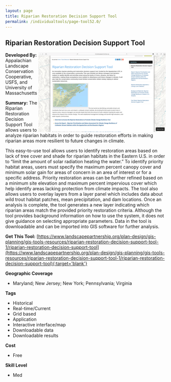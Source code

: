 ```yaml
---
layout: page
title: Riparian Restoration Decision Support Tool
permalink: /individualtools/page-tool52.0/
---
```

## Riparian Restoration Decision Support Tool

<img src="/images/scaled_250_400/TOOLID_52.0_ScreenCapture-1.png" style="max-height:250px;max-width:400;" align="right"/>

**Developed By:** Appalachian Landscape Conservation Cooperative, USFS, and University of Massachusetts

**Summary:** The Riparian Restoration Decision Support Tool allows users to analyze riparian habitats in order to guide restoration efforts in making riparian areas more resilient to future changes in climate. 

This easy-to-use tool allows users to identify restoration areas based on lack of tree cover and shade for riparian habitats in the Eastern U.S. in order to “limit the amount of solar radiation heating the water.” To identify priority habitat areas, users must specify the maximum percent canopy cover and minimum solar gain for areas of concern in an area of interest or for a specific address. Priority restoration areas can be further refined based on a minimum site elevation and maximum percent impervious cover which help identify areas lacking protection from climate impacts. The tool also allows users to overlay layers from a layer panel which includes data about wild trout habitat patches, mean precipitation, and dam locations. Once an analysis is complete, the tool generates a new layer indicating which riparian areas match the provided priority restoration criteria. Although the tool provides background information on how to use the system, it does not give guidance on selecting appropriate parameters. Data in the tool is downloadable and can be imported into GIS software for further analysis. 

**Get This Tool:** [https://www.landscapepartnership.org/plan-design/gis-planning/gis-tools-resources/riparian-restoration-decision-support-tool-1/riparian-restoration-decision-support-tool](https://www.landscapepartnership.org/plan-design/gis-planning/gis-tools-resources/riparian-restoration-decision-support-tool-1/riparian-restoration-decision-support-tool){:target='blank'}

**Geographic Coverage**

* Maryland; New Jersey; New York; Pennsylvania; Virginia

**Tags**

*  Historical 
*  Real-time/Current
*  Grid based
*  Application
*  Interactive interface/map
*  Downloadable data
*  Downloadable results

**Cost**

* Free

**Skill Level**

* Med
